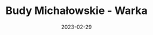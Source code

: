 ---
title: Budy Michałowskie - Warka
category: "Trasy jednodniowe"
rafting_time: 3,5
route_length: 16
price: 70
price_descrition: 
date: 2023-02-29
---
